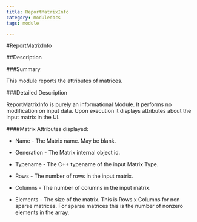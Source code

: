 ```yaml
---
title: ReportMatrixInfo
category: moduledocs
tags: module

---
```


#ReportMatrixInfo

##Description

###Summary

This module reports the attributes of matrices.

###Detailed Description

ReportMatrixInfo is purely an informational Module. It performs no modification on input data. Upon execution it displays attributes about the input matrix in the UI.

####Matrix Attributes displayed:

  * Name - The Matrix name. May be blank.

  * Generation - The Matrix internal object id.

  * Typename - The C++ typename of the input Matrix Type.

  * Rows - The number of rows in the input matrix.

  * Columns - The number of columns in the input matrix.

  * Elements - The size of the matrix. This is Rows x Columns for non sparse matrices. For sparse matrices this is the number of nonzero elements in the array.